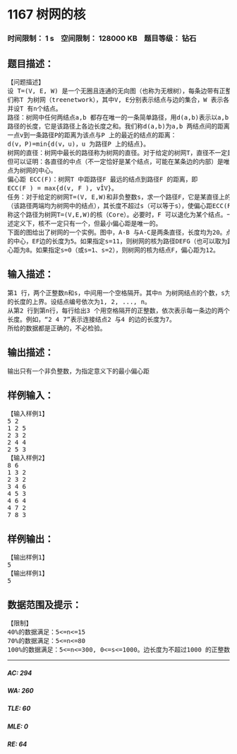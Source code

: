 # 1167 树网的核   
### 时间限制： 1 s&nbsp;&nbsp;&nbsp;&nbsp;空间限制： 128000 KB&nbsp;&nbsp;&nbsp;&nbsp;题目等级： 钻石  
## 题目描述：  

<pre>
【问题描述】  
设 T=(V, E, W) 是一个无圈且连通的无向图（也称为无根树），每条边带有正整数的权，我  
们称T 为树网（treenetwork），其中V, E分别表示结点与边的集合，W 表示各边长度的集合，  
并设T 有n个结点。  
路径：树网中任何两结点a,b 都存在唯一的一条简单路径，用d(a,b)表示以a,b 为端点的  
路径的长度，它是该路径上各边长度之和。我们称d(a,b)为a,b 两结点间的距离。  
一点v到一条路径P的距离为该点与P 上的最近的结点的距离：  
d(v，P)=min{d(v，u)，u 为路径P 上的结点}。  
树网的直径：树网中最长的路径称为树网的直径。对于给定的树网T，直径不一定是唯一的，  
但可以证明：各直径的中点（不一定恰好是某个结点，可能在某条边的内部）是唯一的，我们称该  
点为树网的中心。  
偏心距 ECC(F)：树网T 中距路径F 最远的结点到路径F 的距离，即  
ECC(F ) = max{d(v, F ), vÎV}。  
任务：对于给定的树网T=(V, E,W)和非负整数s，求一个路径F，它是某直径上的一段路径  
（该路径两端均为树网中的结点），其长度不超过s（可以等于s），使偏心距ECC(F)最小。我们  
称这个路径为树网T=(V,E,W)的核（Core）。必要时，F 可以退化为某个结点。一般来说，在上  
述定义下，核不一定只有一个，但最小偏心距是唯一的。  
下面的图给出了树网的一个实例。图中，A-B 与A-C是两条直径，长度均为20。点W是树网  
的中心，EF边的长度为5。如果指定s=11，则树网的核为路径DEFG（也可以取为路径DEF），偏  
心距为8。如果指定s=0（或s=1、s=2），则树网的核为结点F，偏心距为12。
</pre>
  
  
## 输入描述：  

<pre>
第1 行，两个正整数n和s，中间用一个空格隔开。其中n 为树网结点的个数，s为树网的核  
的长度的上界。设结点编号依次为1, 2, ..., n。  
从第2 行到第n行，每行给出3 个用空格隔开的正整数，依次表示每一条边的两个端点编号和  
长度。例如，“2 4 7”表示连接结点2 与4 的边的长度为7。
所给的数据都是正确的，不必检验。
</pre>
  
  
## 输出描述：  

<pre>
输出只有一个非负整数，为指定意义下的最小偏心距
</pre>
  
  
## 样例输入：  

<pre>
【输入样例1】  
5 2  
1 2 5  
2 3 2  
2 4 4  
2 5 3
【输入样例2】  
8 6  
1 3 2  
2 3 2  
3 4 6  
4 5 3  
4 6 4  
4 7 2  
7 8 3
</pre>
  
  
## 样例输出：  

<pre>
【输出样例1】
5
【输出样例1】
5
</pre>
  
  
## 数据范围及提示：  

<pre>
【限制】  
40%的数据满足：5<=n<=15  
70%的数据满足：5<=n<=80  
100%的数据满足：5<=n<=300, 0<=s<=1000。边长度为不超过1000 的正整数
</pre>
  
  
***  

##### AC: 294  
##### WA: 260  
##### TLE: 60  
##### MLE: 0  
##### RE: 64  
